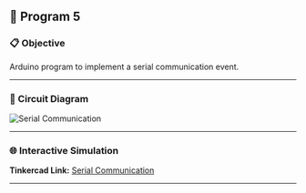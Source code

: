 ## 🚀 Program 5

### 📋 Objective
Arduino program to implement a serial communication event.  

---

### 🔧 Circuit Diagram

![Serial Communication](https://github.com/poovarasansivakumar2003/IOT_Lab_Prog/blob/main/Program%204/Serial%20communication.png?raw=true)

---

### 🌐 Interactive Simulation

**Tinkercad Link:** [Serial Communication](https://www.tinkercad.com/things/8OGUtXeVsEQ-serial-communication?sharecode=_v8un9o3L-xxWu8cCBVcJuiGKQdnnzzcTPXM9ykOlnY)

---